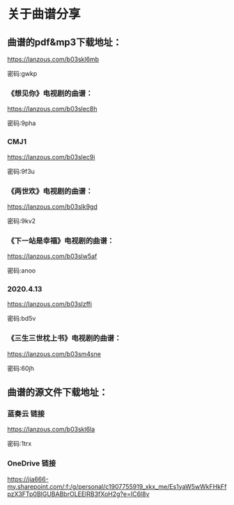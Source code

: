 # 关于曲谱分享



## 曲谱的pdf&mp3下载地址：

https://lanzous.com/b03skl6mb

密码:gwkp

### 《想见你》电视剧的曲谱：

https://lanzous.com/b03slec8h


密码:9pha

### CMJ1

https://lanzous.com/b03slec9i


密码:9f3u

### 《两世欢》电视剧的曲谱：

https://lanzous.com/b03slk9gd


密码:9kv2

### 《下一站是幸福》电视剧的曲谱：

https://lanzous.com/b03slw5af


密码:anoo

### 2020.4.13

https://lanzous.com/b03slzffi


密码:bd5v

### 《三生三世枕上书》电视剧的曲谱：

https://lanzous.com/b03sm4sne


密码:60jh

## 曲谱的源文件下载地址：

### 蓝奏云 链接

https://lanzous.com/b03skl6la

密码:1trx

### OneDrive 链接

https://jia666-my.sharepoint.com/:f:/g/personal/c1907755919_xkx_me/Es1yaW5wWkFHkFfpzX3FTp0BlGUBABbrOLEElRB3fXoH2g?e=IC6l8v


